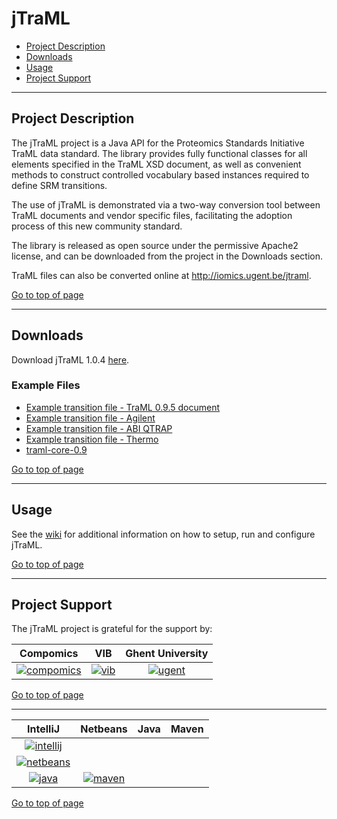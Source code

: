 # jTraML

 * [Project Description](#project-description)
 * [Downloads](#downloads)
 * [Usage](#usage)
 * [Project Support](#project-support)

----

## Project Description

The jTraML project is a Java API for the Proteomics Standards Initiative TraML data standard. The library provides fully functional classes for all elements specified in the TraML XSD document, as well as convenient methods to construct controlled vocabulary based instances required to define SRM transitions.

The use of jTraML is demonstrated via a two-way conversion tool between TraML documents and vendor specific files, facilitating the adoption process of this new community standard.

The library is released as open source under the permissive Apache2 license, and can be downloaded from the project in the Downloads section.

TraML files can also be converted online at http://iomics.ugent.be/jtraml.

[Go to top of page](#jtraml)

----

## Downloads
Download jTraML 1.0.4 [here](http://genesis.ugent.be/maven2/com/compomics/jtraml/jtraml-core/1.0.4/jtraml-core-1.0.4.zip).

### Example Files
  * [Example transition file - TraML 0.9.5 document](http://genesis.ugent.be/uvpublicdata/jtraml/tsq_example_095.traml)
  * [Example transition file - Agilent](http://genesis.ugent.be/uvpublicdata/jtraml/AgilentQQQ_example.tsv)
  * [Example transition file - ABI QTRAP](http://genesis.ugent.be/uvpublicdata/jtraml/QTRAP5500_example.csv)
  * [Example transition file - Thermo](http://genesis.ugent.be/uvpublicdata/jtraml/TSQ_example.csv)
  * [traml-core-0.9](http://genesis.ugent.be/uvpublicdata/jtraml/jtraml-core-0.9.zip)

[Go to top of page](#jtraml)

----

## Usage
See the [wiki](https://github.com/compomics/jtraml/wiki) for additional information on how to setup, run and configure jTraML.

[Go to top of page](#jtraml)

----

## Project Support

The jTraML project is grateful for the support by:

| Compomics | VIB | Ghent University|
|:--:|:--:|:--:|
| [![compomics](http://genesis.ugent.be/public_data/image/compomics.png)](http://www.compomics.com) | [![vib](http://genesis.ugent.be/public_data/image/vib.png)](http://www.vib.be) | [![ugent](http://genesis.ugent.be/public_data/image/ugent.png)](http://www.ugent.be/en) |

[Go to top of page](#jtraml)

----

| IntelliJ | Netbeans | Java | Maven |
|:--:|:--:|:--:|:--:|
| [![intellij](https://www.jetbrains.com/idea/docs/logo_intellij_idea.png)](https://www.jetbrains.com/idea/) | 
[![netbeans](https://netbeans.org/images_www/visual-guidelines/NB-logo-single.jpg)](https://netbeans.org/) | 
[![java](http://genesis.ugent.be/public_data/image/java.png)](http://java.com/en/) |  [![maven](http://genesis.ugent.be/public_data/image/maven.png)](http://maven.apache.org/) |

[Go to top of page](#jtraml)

